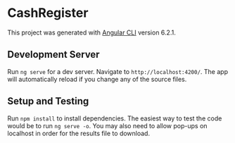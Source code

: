 # CashRegister

This project was generated with [Angular CLI](https://github.com/angular/angular-cli) version 6.2.1.

## Development Server

Run `ng serve` for a dev server. Navigate to `http://localhost:4200/`. The app will automatically reload if you change any of the source files.

## Setup and Testing

Run `npm install` to install dependencies. The easiest way to test the code would be to run `ng serve -o`. You may also need to allow pop-ups on localhost in order for the results file to download.
